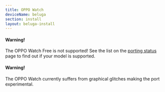 ```yaml
---
title: OPPO Watch
deviceName: beluga
section: install
layout: beluga-install
---
```


<div class="callout callout-warning">
    <h4>Warning!</h4>
    <p>The OPPO Watch Free is not supported! See the list on the <a href="{{rel 'wiki/porting-status'}}">porting status</a> page to find out if your model is supported.</p>
</div>

<div class="callout callout-warning">
    <h4>Warning!</h4>
    <p>The OPPO Watch currently suffers from graphical glitches making the port experimental.</p>
</div>
